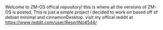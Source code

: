 Welcome to ZM-OS offical repository! this is where all the versions of ZM-OS is posted, This is just a simple project i decided to work on based off of debian minimal and cinnamonDesktop.
visit my offical reddit at https://www.reddit.com/user/ResortNo4544/
